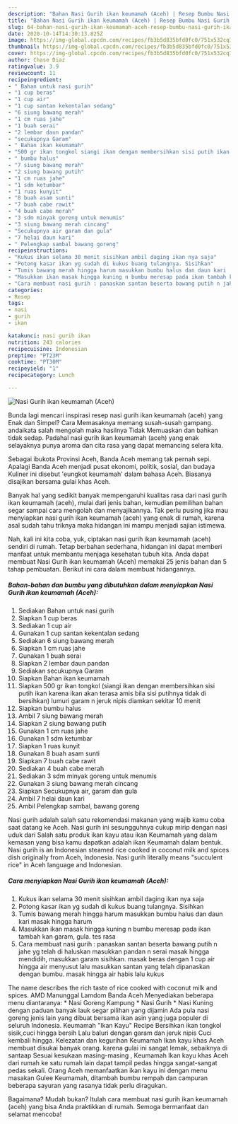 ```yaml
---
description: "Bahan Nasi Gurih ikan keumamah (Aceh) | Resep Bumbu Nasi Gurih ikan keumamah (Aceh) Yang Enak Dan Lezat"
title: "Bahan Nasi Gurih ikan keumamah (Aceh) | Resep Bumbu Nasi Gurih ikan keumamah (Aceh) Yang Enak Dan Lezat"
slug: 64-bahan-nasi-gurih-ikan-keumamah-aceh-resep-bumbu-nasi-gurih-ikan-keumamah-aceh-yang-enak-dan-lezat
date: 2020-10-14T14:30:13.825Z
image: https://img-global.cpcdn.com/recipes/fb3b5d835bfd0fc0/751x532cq70/nasi-gurih-ikan-keumamah-aceh-foto-resep-utama.jpg
thumbnail: https://img-global.cpcdn.com/recipes/fb3b5d835bfd0fc0/751x532cq70/nasi-gurih-ikan-keumamah-aceh-foto-resep-utama.jpg
cover: https://img-global.cpcdn.com/recipes/fb3b5d835bfd0fc0/751x532cq70/nasi-gurih-ikan-keumamah-aceh-foto-resep-utama.jpg
author: Chase Diaz
ratingvalue: 3.9
reviewcount: 11
recipeingredient:
- " Bahan untuk nasi gurih"
- "1 cup beras"
- "1 cup air"
- "1 cup santan kekentalan sedang"
- "6 siung bawang merah"
- "1 cm ruas jahe"
- "1 buah serai"
- "2 lembar daun pandan"
- "secukupnya Garam"
- " Bahan ikan keumamah"
- "500 gr ikan tongkol siangi ikan dengan membersihkan sisi putih ikan karena ikan akan terasa amis bila sisi putihnya tidak di bersihkan lumuri garam n jeruk nipis diamkan sekitar 10 menit"
- " bumbu halus"
- "7 siung bawang merah"
- "2 siung bawang putih"
- "1 cm ruas jahe"
- "1 sdm ketumbar"
- "1 ruas kunyit"
- "8 buah asam sunti"
- "7 buah cabe rawit"
- "4 buah cabe merah"
- "3 sdm minyak goreng untuk menumis"
- "3 siung bawang merah cincang"
- "Secukupnya air garam dan gula"
- "7 helai daun kari"
- " Pelengkap sambal bawang goreng"
recipeinstructions:
- "Kukus ikan selama 30 menit sisihkan ambil daging ikan nya saja"
- "Potong kasar ikan yg sudah di kukus buang tulangnya. Sisihkan"
- "Tumis bawang merah hingga harum masukkan bumbu halus dan daun kari  masak hingga harum"
- "Masukkan ikan masak hingga kuning n bumbu meresap pada ikan tambah kan garam, gula. tes rasa"
- "Cara membuat nasi gurih : panaskan santan beserta bawang putih n jahe yg telah di haluskan masukkan pandan n serai masak hingga mendidih, masukkan garam sisihkan. masak beras dengan 1 cup air hingga air menyusut lalu masukkan santan yang telah dipanaskan dengan bumbu. masak hingga air habis lalu kukus"
categories:
- Resep
tags:
- nasi
- gurih
- ikan

katakunci: nasi gurih ikan 
nutrition: 243 calories
recipecuisine: Indonesian
preptime: "PT23M"
cooktime: "PT30M"
recipeyield: "1"
recipecategory: Lunch

---
```



![Nasi Gurih ikan keumamah (Aceh)](https://img-global.cpcdn.com/recipes/fb3b5d835bfd0fc0/751x532cq70/nasi-gurih-ikan-keumamah-aceh-foto-resep-utama.jpg)

Bunda lagi mencari inspirasi resep nasi gurih ikan keumamah (aceh) yang Enak dan Simpel? Cara Memasaknya memang susah-susah gampang. andaikata salah mengolah maka hasilnya Tidak Memuaskan dan bahkan tidak sedap. Padahal nasi gurih ikan keumamah (aceh) yang enak selayaknya punya aroma dan cita rasa yang dapat memancing selera kita.

Sebagai ibukota Provinsi Aceh, Banda Aceh memang tak pernah sepi. Apalagi Banda Aceh menjadi pusat ekonomi, politik, sosial, dan budaya Kuliner ini disebut &#39;eungkot keumamah&#39; dalam bahasa Aceh. Biasanya disajikan bersama gulai khas Aceh.

Banyak hal yang sedikit banyak mempengaruhi kualitas rasa dari nasi gurih ikan keumamah (aceh), mulai dari jenis bahan, kemudian pemilihan bahan segar sampai cara mengolah dan menyajikannya. Tak perlu pusing jika mau menyiapkan nasi gurih ikan keumamah (aceh) yang enak di rumah, karena asal sudah tahu triknya maka hidangan ini mampu menjadi sajian istimewa.


Nah, kali ini kita coba, yuk, ciptakan nasi gurih ikan keumamah (aceh) sendiri di rumah. Tetap berbahan sederhana, hidangan ini dapat memberi manfaat untuk membantu menjaga kesehatan tubuh kita. Anda dapat membuat Nasi Gurih ikan keumamah (Aceh) memakai 25 jenis bahan dan 5 tahap pembuatan. Berikut ini cara dalam membuat hidangannya.

<!--inarticleads1-->

##### Bahan-bahan dan bumbu yang dibutuhkan dalam menyiapkan Nasi Gurih ikan keumamah (Aceh):

1. Sediakan  Bahan untuk nasi gurih
1. Siapkan 1 cup beras
1. Sediakan 1 cup air
1. Gunakan 1 cup santan kekentalan sedang
1. Sediakan 6 siung bawang merah
1. Siapkan 1 cm ruas jahe
1. Gunakan 1 buah serai
1. Siapkan 2 lembar daun pandan
1. Sediakan secukupnya Garam
1. Siapkan  Bahan ikan keumamah
1. Siapkan 500 gr ikan tongkol (siangi ikan dengan membersihkan sisi putih ikan karena ikan akan terasa amis bila sisi putihnya tidak di bersihkan) lumuri garam n jeruk nipis diamkan sekitar 10 menit
1. Siapkan  bumbu halus
1. Ambil 7 siung bawang merah
1. Siapkan 2 siung bawang putih
1. Gunakan 1 cm ruas jahe
1. Gunakan 1 sdm ketumbar
1. Siapkan 1 ruas kunyit
1. Gunakan 8 buah asam sunti
1. Siapkan 7 buah cabe rawit
1. Sediakan 4 buah cabe merah
1. Sediakan 3 sdm minyak goreng untuk menumis
1. Gunakan 3 siung bawang merah cincang
1. Siapkan Secukupnya air, garam dan gula
1. Ambil 7 helai daun kari
1. Ambil  Pelengkap sambal, bawang goreng


Nasi gurih adalah salah satu rekomendasi makanan yang wajib kamu coba saat datang ke Aceh. Nasi gurih ini sesungguhnya cukup mirip dengan nasi uduk dari Salah satu produk ikan kayu atau ikan Keumamah yang dalam kemasan yang bisa kamu dapatkan adalah ikan Keumamah dalam bentuk. Nasi gurih is an Indonesian steamed rice cooked in coconut milk and spices dish originally from Aceh, Indonesia. Nasi gurih literally means &#34;succulent rice&#34; in Aceh language and Indonesian. 

<!--inarticleads2-->

##### Cara menyiapkan Nasi Gurih ikan keumamah (Aceh):

1. Kukus ikan selama 30 menit sisihkan ambil daging ikan nya saja
1. Potong kasar ikan yg sudah di kukus buang tulangnya. Sisihkan
1. Tumis bawang merah hingga harum masukkan bumbu halus dan daun kari  masak hingga harum
1. Masukkan ikan masak hingga kuning n bumbu meresap pada ikan tambah kan garam, gula. tes rasa
1. Cara membuat nasi gurih : panaskan santan beserta bawang putih n jahe yg telah di haluskan masukkan pandan n serai masak hingga mendidih, masukkan garam sisihkan. masak beras dengan 1 cup air hingga air menyusut lalu masukkan santan yang telah dipanaskan dengan bumbu. masak hingga air habis lalu kukus


The name describes the rich taste of rice cooked with coconut milk and spices. AMD Manunggal Lamdom Banda Aceh Menyediakan beberapa menu diantaranya: * Nasi Goreng Kampung * Nasi Gurih * Nasi Kuning dengan paduan banyak lauk segar pilihan yang dijamin Ada pula nasi goreng jenis lain yang dibuat bersama ikan asin yang juga populer di seluruh Indonesia. Keumamah &#34;Ikan Kayu&#34; Recipe Bersihkan ikan tongkol sisik,cuci hingga bersih Lalu baluri dengan garam dan jeruk nipis Cuci kembali hingga. Kelezatan dan kegurihan Keumamah Ikan kayu khas Aceh membuat disukai banyak orang. karena gulai ini sangat lemak, sebaiknya di santaap Sesuai kesukaan masing-masing , Keumamah Ikan kayu khas Aceh dari rumah ke satu rumah lain dapat tampil pedas hingga sangat-sangat pedas sekali. Orang Aceh memanfaatkan ikan kayu ini dengan menu masakan Gulee Keumamah, ditambah bumbu rempah dan campuran beberapa sayuran yang rasanya tidak perlu diragukan. 

Bagaimana? Mudah bukan? Itulah cara membuat nasi gurih ikan keumamah (aceh) yang bisa Anda praktikkan di rumah. Semoga bermanfaat dan selamat mencoba!
